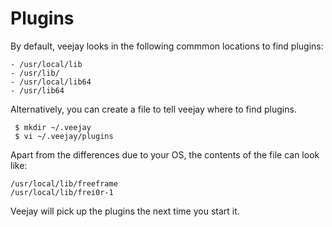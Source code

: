 Plugins
========

By default, veejay looks in the following commmon locations to find plugins:
```
- /usr/local/lib
- /usr/lib/
- /usr/local/lib64
- /usr/lib64
```

Alternatively, you can create a file to tell veejay where to find plugins.
```
 $ mkdir ~/.veejay
 $ vi ~/.veejay/plugins
```

Apart from the differences due to your OS, the contents of the file can look like:
```
/usr/local/lib/freeframe
/usr/local/lib/frei0r-1
```

Veejay will pick up the plugins the next time you start it.
